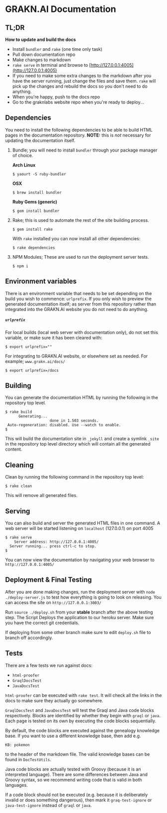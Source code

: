 # GRAKN.AI Documentation

## TL;DR

**How to update and build the docs**

* Install `bundler` and `rake` (one time only task)
* Pull down documentation repo
* Make changes to markdown
* `rake serve` in terminal and browse to [http://127.0.0.1:4005](http://127.0.0.1:4005)
* If you need to make some extra changes to the markdown after you have the server running, just change the files and save them. `rake` will pick up the changes and rebuild the docs so you don't need to do anything.
* When you're happy, push to the docs repo
* Go to the graknlabs website repo when you're ready to deploy...

## Dependencies

You need to install the following dependencies to be able to build HTML pages in the documentation repository. **NOTE:** this is *not* necessary for updating the documentation itself.

1. Bundle; you will need to install `bundler` through your package manager of choice.

    **Arch Linux**
    ```
    $ yaourt -S ruby-bundler
    ```

    **OSX**
    ```
    $ brew install bundler
    ```

    **Ruby Gems (generic)**
    ```
    $ gem install bundler
    ```

2. Rake; this is used to automate the rest of the site building process.
    ```
    $ gem install rake
    ```

    With `rake` installed you can now install all other dependencies:
    ```
    $ rake dependencies
    ```

3. NPM Modules; These are used to run the deployment server tests.
    ```
    $ npm i
    ```

## Environment variables

There is an environment variable that needs to be set depending on the build you wish to commence: `urlprefix`. If you only wish to preview the generated documentation itself; as server from this repository rather than integrated into the GRAKN.AI website you do not need to do anything.

##### `urlprefix`

For local builds (local web server with documentation only), do not set this variable, or make sure it has been cleared with:
```
$ export urlprefix=""
```

For integrating to GRAKN.AI website, or elsewhere set as needed. For example; `www.grakn.ai/docs/`
```
$ export urlprefix=/docs
```

## Building

You can generate the documentation HTML by running the following in the repository top level.
```
$ rake build
      Generating...
                    done in 1.503 seconds.
 Auto-regeneration: disabled. Use --watch to enable.
$
```

This will build the documentation site in `_jekyll` and create a symlink `_site` in the repository top level directory which will contain all the generated content.

## Cleaning

Clean by running the following command in the repository top level:
```
$ rake clean
```

This will remove all generated files.

## Serving

You can also build and server the generated HTML files in one command. A web
server will be started listening on `localhost` (127.0.0.1) on port 4005

```
$ rake serve
    Server address: http://127.0.0.1:4005/
  Server running... press ctrl-c to stop.
$
```

You can now view the documentation by navigating your web browser to `http://127.0.0.1:4005/`

## Deployment & Final Testing
After you are done making changes, run the deployment server with ```node ./deploy-server.js``` to test how everything is going to look on releasing.
You can access the site on `http://127.0.0.1:3003/`

Run ```source ./deploy.sh``` from your __stable__ branch after the above testing step. The Script Deploys the application to our heroku server. Make sure you have the correct git credentials.

If deploying from some other branch make sure to edit `deploy.sh` file to branch off accordingly.

## Tests

There are a few tests we run against docs:

- `html-proofer`
- `GraqlDocsTest`
- `JavaDocsTest`

`html-proofer` can be executed with `rake test`. It will check all the links in the docs to make sure they actually go
somewhere.

`GraqlDocsTest` and `JavaDocsTest` will test the Graql and Java code blocks respectively. Blocks are identified by
whether they begin with `graql` or `java`. Each page is tested on its own by executing the code blocks sequentially.

By default, the code blocks are executed against the genealogy knowledge base. If you want to use a different knowledge
base, then add e.g.
```
KB: pokemon
```
to the header of the markdown file. The valid knowledge bases can be found in `DocTestUtils`.

Java code blocks are actually tested with Groovy (because it is an interpreted language). There are some differences
between Java and Groovy syntax, so we recommend writing code that is valid in both languages.

If a code block should not be executed (e.g. because it is deliberately invalid or does something dangerous), then mark
it `graq-test-ignore` or `java-test-ignore` instead of `graql` or `java`.
